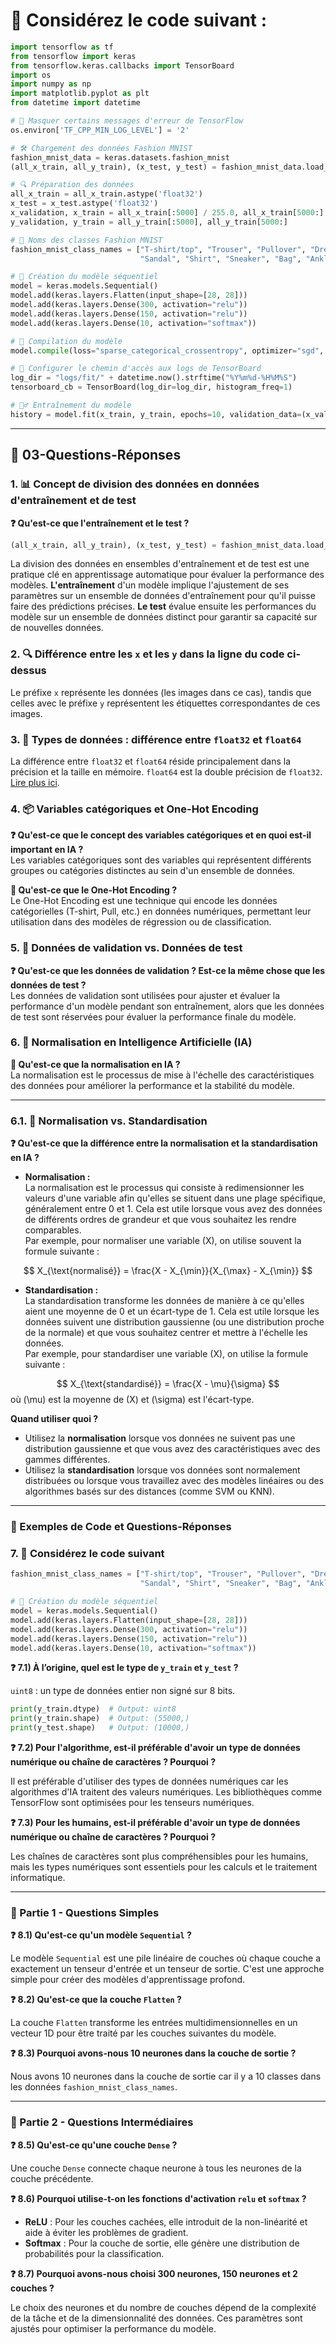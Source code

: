 # 🚀 Considérez le code suivant :

```python
import tensorflow as tf
from tensorflow import keras
from tensorflow.keras.callbacks import TensorBoard
import os
import numpy as np
import matplotlib.pyplot as plt
from datetime import datetime

# 🚨 Masquer certains messages d'erreur de TensorFlow
os.environ['TF_CPP_MIN_LOG_LEVEL'] = '2'

# 🛠️ Chargement des données Fashion MNIST
fashion_mnist_data = keras.datasets.fashion_mnist
(all_x_train, all_y_train), (x_test, y_test) = fashion_mnist_data.load_data()

# 🔍 Préparation des données
all_x_train = all_x_train.astype('float32')
x_test = x_test.astype('float32')
x_validation, x_train = all_x_train[:5000] / 255.0, all_x_train[5000:] / 255.0
y_validation, y_train = all_y_train[:5000], all_y_train[5000:]

# 🧵 Noms des classes Fashion MNIST
fashion_mnist_class_names = ["T-shirt/top", "Trouser", "Pullover", "Dress", "Coat",
                             "Sandal", "Shirt", "Sneaker", "Bag", "Ankle boot"]

# 🧩 Création du modèle séquentiel
model = keras.models.Sequential()
model.add(keras.layers.Flatten(input_shape=[28, 28]))
model.add(keras.layers.Dense(300, activation="relu"))
model.add(keras.layers.Dense(150, activation="relu"))
model.add(keras.layers.Dense(10, activation="softmax"))

# 🔧 Compilation du modèle
model.compile(loss="sparse_categorical_crossentropy", optimizer="sgd", metrics=["accuracy"])

# 📂 Configurer le chemin d'accès aux logs de TensorBoard
log_dir = "logs/fit/" + datetime.now().strftime("%Y%m%d-%H%M%S")
tensorboard_cb = TensorBoard(log_dir=log_dir, histogram_freq=1)

# 🏋️‍♂️ Entraînement du modèle
history = model.fit(x_train, y_train, epochs=10, validation_data=(x_validation, y_validation), callbacks=[tensorboard_cb])
```

---

## 📝 03-Questions-Réponses

### 1. 📊 Concept de division des données en données d'entraînement et de test

**❓ Qu'est-ce que l'entraînement et le test ?**

```python
(all_x_train, all_y_train), (x_test, y_test) = fashion_mnist_data.load_data()
```

La division des données en ensembles d'entraînement et de test est une pratique clé en apprentissage automatique pour évaluer la performance des modèles. **L'entraînement** d'un modèle implique l'ajustement de ses paramètres sur un ensemble de données d'entraînement pour qu'il puisse faire des prédictions précises. **Le test** évalue ensuite les performances du modèle sur un ensemble de données distinct pour garantir sa capacité sur de nouvelles données.

### 2. 🔍 Différence entre les `x` et les `y` dans la ligne du code ci-dessus

Le préfixe `x` représente les données (les images dans ce cas), tandis que celles avec le préfixe `y` représentent les étiquettes correspondantes de ces images.

### 3. 🔢 Types de données : différence entre `float32` et `float64`

La différence entre `float32` et `float64` réside principalement dans la précision et la taille en mémoire. `float64` est la double précision de `float32`. [Lire plus ici](https://stackoverflow.com/questions/43440821/the-real-difference-between-float32-and-float64).

### 4. 📦 Variables catégoriques et One-Hot Encoding

**❓ Qu'est-ce que le concept des variables catégoriques et en quoi est-il important en IA ?**  
Les variables catégoriques sont des variables qui représentent différents groupes ou catégories distinctes au sein d'un ensemble de données.

**🔑 Qu'est-ce que le One-Hot Encoding ?**  
Le One-Hot Encoding est une technique qui encode les données catégorielles (T-shirt, Pull, etc.) en données numériques, permettant leur utilisation dans des modèles de régression ou de classification.

### 5. 🧪 Données de validation vs. Données de test

**❓ Qu'est-ce que les données de validation ? Est-ce la même chose que les données de test ?**  
Les données de validation sont utilisées pour ajuster et évaluer la performance d'un modèle pendant son entraînement, alors que les données de test sont réservées pour évaluer la performance finale du modèle.

### 6. 🧠 Normalisation en Intelligence Artificielle (IA)

**🔄 Qu'est-ce que la normalisation en IA ?**  
La normalisation est le processus de mise à l'échelle des caractéristiques des données pour améliorer la performance et la stabilité du modèle.

---


### 6.1. 🔄 Normalisation vs. Standardisation

**❓ Qu'est-ce que la différence entre la normalisation et la standardisation en IA ?**

- **Normalisation :**  
  La normalisation est le processus qui consiste à redimensionner les valeurs d'une variable afin qu'elles se situent dans une plage spécifique, généralement entre 0 et 1. Cela est utile lorsque vous avez des données de différents ordres de grandeur et que vous souhaitez les rendre comparables.  
  Par exemple, pour normaliser une variable \(X\), on utilise souvent la formule suivante :
  
$$
X_{\text{normalisé}} = \frac{X - X_{\min}}{X_{\max} - X_{\min}}
$$

- **Standardisation :**  
  La standardisation transforme les données de manière à ce qu'elles aient une moyenne de 0 et un écart-type de 1. Cela est utile lorsque les données suivent une distribution gaussienne (ou une distribution proche de la normale) et que vous souhaitez centrer et mettre à l'échelle les données.  
  Par exemple, pour standardiser une variable \(X\), on utilise la formule suivante :  

$$
X_{\text{standardisé}} = \frac{X - \mu}{\sigma}
$$
  où \(\mu\) est la moyenne de \(X\) et \(\sigma\) est l'écart-type.

**Quand utiliser quoi ?**  
- Utilisez la **normalisation** lorsque vos données ne suivent pas une distribution gaussienne et que vous avez des caractéristiques avec des gammes différentes.
- Utilisez la **standardisation** lorsque vos données sont normalement distribuées ou lorsque vous travaillez avec des modèles linéaires ou des algorithmes basés sur des distances (comme SVM ou KNN).


---

### 📝 Exemples de Code et Questions-Réponses

### 7. 🎯 Considérez le code suivant

```python
fashion_mnist_class_names = ["T-shirt/top", "Trouser", "Pullover", "Dress", "Coat",
                             "Sandal", "Shirt", "Sneaker", "Bag", "Ankle boot"]

# 🧩 Création du modèle séquentiel
model = keras.models.Sequential()
model.add(keras.layers.Flatten(input_shape=[28, 28]))
model.add(keras.layers.Dense(300, activation="relu"))
model.add(keras.layers.Dense(150, activation="relu"))
model.add(keras.layers.Dense(10, activation="softmax"))
```

**❓ 7.1) À l’origine, quel est le type de `y_train` et `y_test` ?**

`uint8` : un type de données entier non signé sur 8 bits.  
```python
print(y_train.dtype)  # Output: uint8
print(y_train.shape)  # Output: (55000,)
print(y_test.shape)   # Output: (10000,)
```

**❓ 7.2) Pour l'algorithme, est-il préférable d'avoir un type de données numérique ou chaîne de caractères ? Pourquoi ?**

Il est préférable d'utiliser des types de données numériques car les algorithmes d'IA traitent des valeurs numériques. Les bibliothèques comme TensorFlow sont optimisées pour les tenseurs numériques.

**❓ 7.3) Pour les humains, est-il préférable d'avoir un type de données numérique ou chaîne de caractères ? Pourquoi ?**

Les chaînes de caractères sont plus compréhensibles pour les humains, mais les types numériques sont essentiels pour les calculs et le traitement informatique.





---

### 🎯 Partie 1 - Questions Simples

**❓ 8.1) Qu'est-ce qu'un modèle `Sequential` ?**

Le modèle `Sequential` est une pile linéaire de couches où chaque couche a exactement un tenseur d'entrée et un tenseur de sortie. C'est une approche simple pour créer des modèles d'apprentissage profond.

**❓ 8.2) Qu'est-ce que la couche `Flatten` ?**

La couche `Flatten` transforme les entrées multidimensionnelles en un vecteur 1D pour être traité par les couches suivantes du modèle.

**❓ 8.3) Pourquoi avons-nous 10 neurones dans la couche de sortie ?**

Nous avons 10 neurones dans la couche de sortie car il y a 10 classes dans les données `fashion_mnist_class_names`.

---

### 🧠 Partie 2 - Questions Intermédiaires

**❓ 8.5) Qu'est-ce qu'une couche `Dense` ?**

Une couche `Dense` connecte chaque neurone à tous les neurones de la couche précédente.

**❓ 8.6) Pourquoi utilise-t-on les fonctions d'activation `relu` et `softmax` ?**

- **ReLU** : Pour les couches cachées, elle introduit de la non-linéarité et aide à éviter les problèmes de gradient.
- **Softmax** : Pour la couche de sortie, elle génère une distribution de probabilités pour la classification.

**❓ 8.7) Pourquoi avons-nous choisi 300 neurones, 150 neurones et 2 couches ?**

Le choix des neurones et du nombre de couches dépend de la complexité de la tâche et de la dimensionnalité des données. Ces paramètres sont ajustés pour optimiser la performance du modèle.
